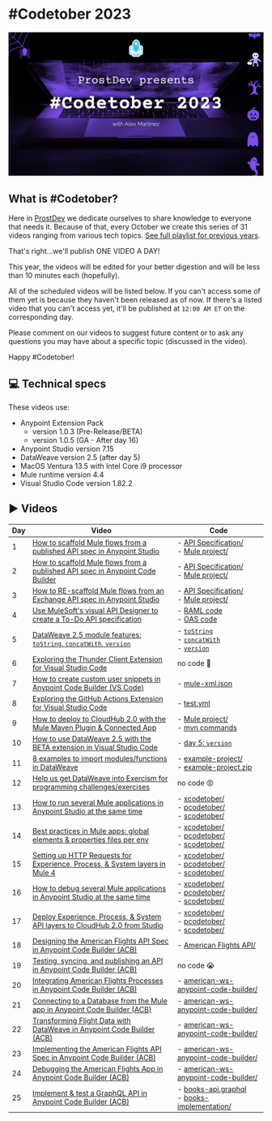 # #Codetober 2023

<p align="center">
    <img src="/images/coverimage.png" width="800">
</p>

## What is #Codetober?

Here in [ProstDev](https://www.prostdev.com/) we dedicate ourselves to share knowledge to everyone that needs it. Because of that, every October we create this series of 31 videos ranging from various tech topics. [See full playlist for previous years](https://www.youtube.com/playlist?list=PLb61lESgk6hhKwJpM565UJVS5CxVZ4D1u).

That's right...we'll publish ONE VIDEO A DAY!

This year, the videos will be edited for your better digestion and will be less than 10 minutes each (hopefully).

All of the scheduled videos will be listed below. If you can't access some of them yet is because they haven't been released as of now. If there's a listed video that you can't access yet, it'll be published at `12:00 AM ET` on the corresponding day.

Please comment on our videos to suggest future content or to ask any questions you may have about a specific topic (discussed in the video).

Happy #Codetober!

## 💻 Technical specs

These videos use:

- Anypoint Extension Pack 
  - version 1.0.3 (Pre-Release/BETA)
  - version 1.0.5 (GA - After day 16)
- Anypoint Studio version 7.15 
- DataWeave version 2.5 (after day 5)
- MacOS Ventura 13.5 with Intel Core i9 processor
- Mule runtime version 4.4 
- Visual Studio Code version 1.82.2

## ▶️ Videos

| Day | Video | Code
|-|-|-
| 1 | [How to scaffold Mule flows from a published API spec in Anypoint Studio](https://youtu.be/PHfN7Ah9mpc) | - [API Specification/](/day1/api-spec/)</br>- [Mule project/](/day1/mule-app/)
| 2 | [How to scaffold Mule flows from a published API spec in Anypoint Code Builder](https://youtu.be/59PQL1FfM_g) | - [API Specification/](/day2/api-spec/)</br>- [Mule project/](/day2/mule-app/)
| 3 | [How to RE-scaffold Mule flows from an Exchange API spec in Anypoint Studio](https://youtu.be/Wl9D72kBjso) | - [API Specification/](/day3/api-spec/)</br>- [Mule project/](/day3/mule-app/)
| 4 | [Use MuleSoft's visual API Designer to create a To-Do API specification](https://youtu.be/8TqtcafHNT8) | - [RAML code](/day4/api.raml)</br>- [OAS code](/day4/api.json)
| 5 | [DataWeave 2.5 module features: `toString`, `concatWith`, `version`](https://youtu.be/CY2WeiTAgvk) | - [`toString`](https://dataweave.mulesoft.com/learn/playground?projectMethod=GHRepo&repo=ProstDev%2Fcodetober23&path=day5%2FtoString)</br>- [`concatWith`](https://dataweave.mulesoft.com/learn/playground?projectMethod=GHRepo&repo=ProstDev%2Fcodetober23&path=day5%2FconcatWith)</br>- [`version`](https://dataweave.mulesoft.com/learn/playground?projectMethod=GHRepo&repo=ProstDev%2Fcodetober23&path=day5%2Fversion)
| 6 | [Exploring the Thunder Client Extension for Visual Studio Code](https://youtu.be/oIN0tLa8zQ4) | no code 🥹
| 7 | [How to create custom user snippets in Anypoint Code Builder (VS Code)](https://youtu.be/pVJuvrf1_tM) | - [mule-xml.json](/day7/mule-xml.json)
| 8 | [Exploring the GitHub Actions Extension for Visual Studio Code](https://youtu.be/COXOGBnmsSI) | - [test.yml](/day8/test.yml)
| 9 | [How to deploy to CloudHub 2.0 with the Mule Maven Plugin & Connected App](https://youtu.be/r3V81EgFdGY) | - [Mule project/](/day9/mymuleapp/)</br>- [mvn commands](/day9/commands.md)
| 10 | [How to use DataWeave 2.5 with the BETA extension in Visual Studio Code](https://youtu.be/x_g-v6gJnbY) | - [day 5: `version`](https://dataweave.mulesoft.com/learn/playground?projectMethod=GHRepo&repo=ProstDev%2Fcodetober23&path=day5%2Fversion)
| 11 | [8 examples to import modules/functions in DataWeave](https://youtu.be/Uzz2_yO-DJQ) | - [example-project/](/day11/example-project/)</br>- [example-project.zip](/day11/example-project.zip)
| 12 | [Help us get DataWeave into Exercism for programming challenges/exercises](https://youtu.be/svRDoS1UbOY) | no code 😡
| 13 | [How to run several Mule applications in Anypoint Studio at the same time](https://youtu.be/45XW5Gu4Pgo) | - [xcodetober/](/day13/xcodetober/)</br>- [pcodetober/](/day13/pcodetober/)</br>- [scodetober/](/day13/scodetober/)
| 14 | [Best practices in Mule apps: global elements & properties files per env](https://youtu.be/vccXdAiup3o) | - [xcodetober/](/day14/xcodetober/)</br>- [pcodetober/](/day14/pcodetober/)</br>- [scodetober/](/day14/scodetober/)
| 15 | [Setting up HTTP Requests for Experience, Process, & System layers in Mule 4](https://youtu.be/vjuS_o12FMA) | - [xcodetober/](/day15/xcodetober/)</br>- [pcodetober/](/day15/pcodetober/)</br>- [scodetober/](/day15/scodetober/)
| 16 | [How to debug several Mule applications in Anypoint Studio at the same time](https://youtu.be/KwlV7BC8lOY) | - [xcodetober/](/day16/xcodetober/)</br>- [pcodetober/](/day16/pcodetober/)</br>- [scodetober/](/day16/scodetober/)
| 17 | [Deploy Experience, Process, & System API layers to CloudHub 2.0 from Studio](https://youtu.be/s9Vd31XAPRM) | - [xcodetober/](/day17/xcodetober/)</br>- [pcodetober/](/day17/pcodetober/)</br>- [scodetober/](/day17/scodetober/)
| 18 | [Designing the American Flights API Spec in Anypoint Code Builder (ACB)](https://youtu.be/Plmry5Usq5U) | - [American Flights API/](/day18/American%20Flights%20API/)
| 19 | [Testing, syncing, and publishing an API in Anypoint Code Builder (ACB)](https://youtu.be/mLm34YPn180) | no code 😭
| 20 | [Integrating American Flights Processes in Anypoint Code Builder (ACB)](https://youtu.be/hAHosASL-cA) | - [american-ws-anypoint-code-builder/](/day20/american-ws-anypoint-code-builder/)
| 21 | [Connecting to a Database from the Mule app in Anypoint Code Builder (ACB)](https://youtu.be/PFrBliD2W7I) | - [american-ws-anypoint-code-builder/](/day21/american-ws-anypoint-code-builder/)
| 22 | [Transforming Flight Data with DataWeave in Anypoint Code Builder (ACB)](https://youtu.be/62w45KzekXM) | - [american-ws-anypoint-code-builder/](/day22/american-ws-anypoint-code-builder/)
| 23 | [Implementing the American Flights API Spec in Anypoint Code Builder (ACB)](https://youtu.be/UxDPOjUZUCg) | - [american-ws-anypoint-code-builder/](/day23/american-ws-anypoint-code-builder/)
| 24 | [Debugging the American Flights App in Anypoint Code Builder (ACB)](https://youtu.be/DZGkrtxTyNY) | - [american-ws-anypoint-code-builder/](/day24/american-ws-anypoint-code-builder/)
| 25 | [Implement & test a GraphQL API in Anypoint Code Builder (ACB)](https://youtu.be/la0GM2KUbio) | - [books-api.graphql](/day25/books-api.graphql)</br>- [books-implementation/](/day25/books-implementation/)
